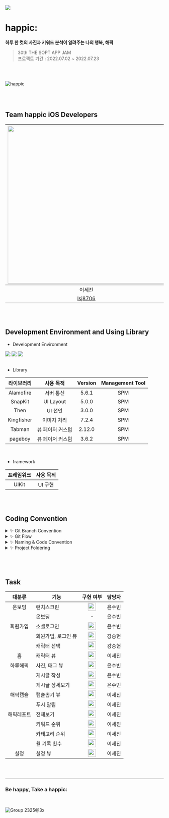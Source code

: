 <img src = "https://user-images.githubusercontent.com/80062632/178316819-9873c137-bcbc-4162-afae-095e1a8e99ce.png">  <br>

# happic:

**하루 한 컷의 사진과 키워드 분석이 알려주는 나의 행복, 해픽**

> 30th THE SOPT APP JAM <br>
> 프로젝트 기간 : 2022.07.02 ~ 2022.07.23


<br>
<br>

![happic](https://user-images.githubusercontent.com/80062632/180698857-bb5d84e9-71cf-46a5-9282-846b9333f80a.jpeg)


<br>
<br>

##  Team happic iOS Developers
 <img src="https://user-images.githubusercontent.com/80062632/178317953-4de3c159-44bd-4416-a911-4deb97a1c329.png" width="500"> | <img src="https://user-images.githubusercontent.com/80062632/178318062-ee2432b3-7fc9-4c61-a434-98cf4e25b285.png" width="500"> | <img src="https://user-images.githubusercontent.com/80062632/178318144-7ba5a4f6-3db1-4fce-b4ac-8fb684f45989.png" width="500"> |
 :---------:|:----------:|:---------:
 이세진 | 윤수빈 | 강승현 |
[lsj8706](https://github.com/lsj8706) | [devxsby](https://github.com/devxsby) | [ZaidKang](https://github.com/ZaidKang) |

<br>
<br>

## Development Environment and Using Library
- Development Environment
<p align="left">
<img src ="https://img.shields.io/badge/Swift-5.5-orange?logo=swift">
<img src ="https://img.shields.io/badge/Xcode-13.4-blue?logo=xcode">
<img src ="https://img.shields.io/badge/iOS-14.0-green.svg">

<br>
<br>

- Library

라이브러리 | 사용 목적 | Version | Management Tool
:---------:|:----------:|:---------: |:---------:
 Alamofire | 서버 통신 | 5.6.1 | SPM
 SnapKit | UI Layout | 5.0.0 | SPM
 Then | UI 선언 | 3.0.0 | SPM
 Kingfisher | 이미지 처리 | 7.2.4 | SPM
 Tabman | 뷰 페이저 커스텀 | 2.12.0 | SPM
 pageboy  | 뷰 페이저 커스텀 | 3.6.2 | SPM
 
 <br>

- framework

프레임워크 | 사용 목적 
:---------:|:----------:
 UIKit | UI 구현

<br>
<br>

## Coding Convention
<details>
 <summary> ✨ Git Branch Convention </summary>
 <div markdown="1">       

 ---
 
 - **Branch Naming Rule**
    - Issue 작성 후 생성되는 번호와 Issue의 간략한 설명 등을 조합하여 Branch 이름 결정
    - `<Prefix>/<#IssueNumber>-<Description>`
- **Commit Message Rule**
    - `[Prefix] : <Description>`
- **Code Review Rule**
    - 코드 리뷰는 최대한 빨리 한다.
    - 코드 리뷰는 최대한 정성껏 한다.
   
 <br>

 </div>
 </details>

 <details>
 <summary> ✨ Git Flow </summary>
 <div markdown="1">       

 ---
 
 ```
1. 작업 단위별 Issue 생성 : 담당자, 라벨, 프로젝트 연결 

2. Fork 받은 로컬 레포에서 develop 브랜치 최신화 : git pull (origin develop) 

3. Branch 생성 : git switch -c Prefix/#IssueNumber-description 
   > 예시) chore/#3-Project-Setting

4. 로컬 환경에서 작업 후 Add -> Commit -> Push -> Pull Request의 과정을 거친다.
   
   Prefix의 의미
   > [Feat] : 새로운 기능 구현
   > [Chore] : 그 이외의 잡일/ 버전 코드 수정, 패키지 구조 변경, 파일 이동, 파일이름 변경
   > [Add] : 코드 변경 없는 단순 파일 추가, 에셋 및 라이브러리 추가
   > [Fix] : 버그, 오류 해결, 코드 수정
   > [Style] : 코드 포맷팅, 코드 변경이 없는 경우, 주석 수정
   > [Docs] : README나 WIKI 등의 문서 개정
   > [Refactor] : 전면 수정이 있을 때 사용합니다
   > [Test] : 테스트 모드, 리펙토링 테스트 코드 추가

5. Pull Request 작성 
   - closed : #IssueNumber로 이슈 연결, 리뷰어 지정

6. Code Review 완료 후 Pull Request 작성자가 develop Branch로 merge하기
   - Develop Branch protection rules : Merge 전 최소 1 Approve 필요

7. 종료된 Issue와 Pull Request의 Label과 Project를 관리
```
   
 <br>

 </div>
 </details>

<details>
 <summary> ✨ Naming & Code Convention </summary>
 <div markdown="1">       

 ---
 
- 함수, 메서드 : **lowerCamelCase** 사용하고, 동사로 시작한다.
- 변수, 상수 : **lowerCamelCase** 사용한다.
- 클래스, 구조체, enum, extension 등 :  **UpperCamelCase** 사용한다.
- 기본 MVC 폴더링 구조에 따라 파일을 구분하여 사용한다.
- 파일, 메서드, 클래스 명 약어 사용 지양한다.
    - 예시) ViewController → `VC (❌)`
    - 예시) CollectionViewCell → `CVC (❌)`
    - 예시) loginButtonDidTap: UIButton  -> `loginBtnTapped (❌)`
- 초기 UI 레이아웃 잡아줄때만 **configure** 키워드를 사용하고, 이외는 **set** 키워드를 사용한다.
    - 예시) func configureUI → `func setUI (❌)`
    - 예시) func setDelegate ... → `func configureDelegate (❌)`
- 이외 기본 명명규칙은 [Swift Style Guide](https://google.github.io/swift/), [API Design Guidelines](https://www.swift.org/documentation/api-design-guidelines/) , [Swift Style Guide](https://github.com/StyleShare/swift-style-guide)를 참고한다.
- 상속받지 않는 클래스는 **final 키워드**를 붙인다.
- 단일 정의 내에서만 사용되는 특정 기능 구현은 **private 접근 제한자**를 적극 사용한다.
- 퀵헬프기능을 활용한 마크업 문법을 활용한 주석을 적극 사용한다.
- 이외는 커스텀한 **SwiftLint Rule**을 적용한다.
   - **제외사항**
   - trailing_whitespace
   - identifier_name
   - line_length
   - type_name
   
   
 <br>

 </div>
 </details>

<details>
 <summary> ✨ Project Foldering </summary>
 <div markdown="1">       

 ---
 ``` 
Happic-iOS
 ┣ Base.lproj
 ┃ ┗ Main.storyboard
 ┣ Global
 ┃ ┣ Literal
 ┃ ┣ Base
 ┃ ┣ Protocols
 ┃ ┣ Util
 ┃ ┣ Extension
 ┃ ┣ Resource
 ┃ ┃ ┣ Assets.xcassets
 ┃ ┃ ┃ ┣ AccentColor.colorset
 ┃ ┃ ┃ ┃ ┗ Contents.json
 ┃ ┃ ┃ ┣ AppIcon.appiconset
 ┃ ┃ ┃ ┃ ┗ Contents.json
 ┃ ┃ ┃ ┗ Contents.json
 ┃ ┃ ┗ Base.lproj
 ┃ ┃ ┃ ┗ LaunchScreen.storyboard
 ┃ ┣ Supports
 ┃ ┃ ┣ AppDelegate.swift
 ┃ ┃ ┗ SceneDelegate.swift
 ┃ ┗ UIComponent
 ┣ Network
 ┃ ┣ APIService
 ┃ ┣ Foundation
 ┃ ┗ Model
 ┣ Screens
 ┃ ┣ Auth
 ┃ ┣ CreateCharacter
 ┃ ┣ CreateContents
 ┃ ┣ HappicCapsule
 ┃ ┣ HappicReport
 ┃ ┣ HaruHappic
 ┃ ┣ Home
 ┃ ┣ Setting
 ┃ ┗ Tabbar
 ┗ Info.plist
```
   
 <br>

 </div>
 </details>

### 

<br>
<br>


## Task

대분류 | 기능 | 구현 여부 | 담당자
:---------:|---------|:----------:|:---------:
 온보딩 | 런치스크린 | <img width=25px src=https://user-images.githubusercontent.com/80062632/178400930-fffb094c-32ce-4b28-8901-527938888f0c.png> | 윤수빈
 &nbsp; | 온보딩 | - | 윤수빈
  회원가입 | 소셜로그인 | <img width=25px src=https://user-images.githubusercontent.com/80062632/178400930-fffb094c-32ce-4b28-8901-527938888f0c.png> | 윤수빈
  &nbsp; | 회원가입, 로그인 뷰 | <img width=25px src=https://user-images.githubusercontent.com/80062632/178400930-fffb094c-32ce-4b28-8901-527938888f0c.png> | 강승현
  &nbsp; | 캐릭터 선택 | <img width=25px src=https://user-images.githubusercontent.com/80062632/178400930-fffb094c-32ce-4b28-8901-527938888f0c.png> | 강승현
  홈 | 캐릭터 뷰 | <img width=25px src=https://user-images.githubusercontent.com/80062632/178400930-fffb094c-32ce-4b28-8901-527938888f0c.png> | 이세진
  하루해픽 | 사진, 태그 뷰 | <img width=25px src=https://user-images.githubusercontent.com/80062632/178400930-fffb094c-32ce-4b28-8901-527938888f0c.png> | 윤수빈
  &nbsp; | 게시글 작성 | <img width=25px src=https://user-images.githubusercontent.com/80062632/178400930-fffb094c-32ce-4b28-8901-527938888f0c.png> | 윤수빈
  &nbsp; | 게시글 상세보기 | <img width=25px src=https://user-images.githubusercontent.com/80062632/178400930-fffb094c-32ce-4b28-8901-527938888f0c.png> | 윤수빈
  해픽캡슐 | 캡슐뽑기 뷰 | <img width=25px src=https://user-images.githubusercontent.com/80062632/178400930-fffb094c-32ce-4b28-8901-527938888f0c.png> | 이세진
  &nbsp; | 푸시 알림 | <img width=25px src=https://user-images.githubusercontent.com/80062632/178400930-fffb094c-32ce-4b28-8901-527938888f0c.png> | 이세진
  해픽레포트 | 전체보기 | <img width=25px src=https://user-images.githubusercontent.com/80062632/178400930-fffb094c-32ce-4b28-8901-527938888f0c.png> | 이세진
  &nbsp; | 키워드 순위 | <img width=25px src=https://user-images.githubusercontent.com/80062632/178400930-fffb094c-32ce-4b28-8901-527938888f0c.png>  | 이세진
  &nbsp; | 카테고리 순위 | <img width=25px src=https://user-images.githubusercontent.com/80062632/178400930-fffb094c-32ce-4b28-8901-527938888f0c.png> | 이세진
  &nbsp; | 월 기록 횟수 | <img width=25px src=https://user-images.githubusercontent.com/80062632/178400930-fffb094c-32ce-4b28-8901-527938888f0c.png> | 이세진
  설정 | 설정 뷰 | <img width=25px src=https://user-images.githubusercontent.com/80062632/178400930-fffb094c-32ce-4b28-8901-527938888f0c.png> | 이세진



<br>
<br>

---
  
### **Be happy, Take a happic:** 

<br>

![Group 2325@3x](https://user-images.githubusercontent.com/80062632/180644073-76bc7d0f-ae17-40a8-9e13-7c99933658c3.png)
